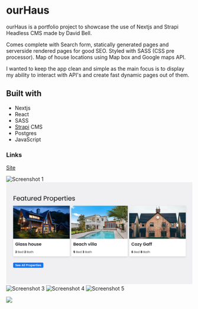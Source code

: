 # ourHaus

ourHaus is a portfolio project to showcase the use of Nextjs and Strapi Headless CMS made by David Bell.

Comes complete with Search form, statically generated pages and serverside rendered pages for good SEO. Styled with SASS (CSS pre processor). Map of house locations using Map box and Google maps API.

I wanted to keep the app clean and simple as the main focus is to display my ability to interact with API's and create fast dynamic pages out of them.

## Built with

- Nextjs
- React
- SASS
- [Strapi](https://strapi.io/) CMS
- Postgres
- JavaScript

### Links

[Site](https://ourhaus.vercel.app/)

![Screenshot 1](s1.png)
![Screenshot 2](/public/s2.png)
![Screenshot 3](/s3.png)
![Screenshot 4](/s4.png)
![Screenshot 5](/s5.png)

<img src='s1.png' />
